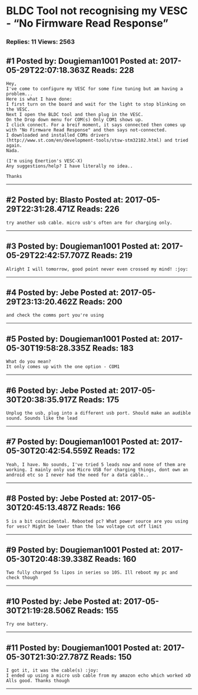 # BLDC Tool not recognising my VESC - &ldquo;No Firmware Read Response&rdquo;

### Replies: 11 Views: 2563

## \#1 Posted by: Dougieman1001 Posted at: 2017-05-29T22:07:18.363Z Reads: 228

```
Hey,
I've come to configure my VESC for some fine tuning but am having a problem... 
Here is what I have done:
I first turn on the board and wait for the light to stop blinking on the VESC.
Next I open the BLDC tool and then plug in the VESC. 
On the Drop down menu for COM(s) Only COM1 shows up. 
I click connect. For a breif moment, it says connected then comes up with "No Firmware Read Response" and then says not-connected. 
I downloaded and installed COMs drivers (http://www.st.com/en/development-tools/stsw-stm32102.html) and tried again.
Nada. 

(I'm using Enertion's VESC-X)
Any suggestions/help? I have literally no idea..

Thanks
```

---
## \#2 Posted by: Blasto Posted at: 2017-05-29T22:31:28.471Z Reads: 226

```
try another usb cable. micro usb's often are for charging only.
```

---
## \#3 Posted by: Dougieman1001 Posted at: 2017-05-29T22:42:57.707Z Reads: 219

```
Alright I will tomorrow, good point never even crossed my mind! :joy:
```

---
## \#4 Posted by: Jebe Posted at: 2017-05-29T23:13:20.462Z Reads: 200

```
and check the comms port you're using
```

---
## \#5 Posted by: Dougieman1001 Posted at: 2017-05-30T19:58:28.335Z Reads: 183

```
What do you mean?
It only comes up with the one option - COM1
```

---
## \#6 Posted by: Jebe Posted at: 2017-05-30T20:38:35.917Z Reads: 175

```
Unplug the usb, plug into a different usb port. Should make an audible sound. Sounds like the lead
```

---
## \#7 Posted by: Dougieman1001 Posted at: 2017-05-30T20:42:54.559Z Reads: 172

```
Yeah, I have. No sounds, I've tried 5 leads now and none of them are working. I mainly only use Micro USB for charging things, dont own an android etc so I never had the need for a data cable..
```

---
## \#8 Posted by: Jebe Posted at: 2017-05-30T20:45:13.487Z Reads: 166

```
5 is a bit coincidental. Rebooted pc? What power source are you using for vesc? Might be lower than the low voltage cut off limit
```

---
## \#9 Posted by: Dougieman1001 Posted at: 2017-05-30T20:48:39.338Z Reads: 160

```
Two fully charged 5s lipos in series so 10S. Ill reboot my pc and check though
```

---
## \#10 Posted by: Jebe Posted at: 2017-05-30T21:19:28.506Z Reads: 155

```
Try one battery.
```

---
## \#11 Posted by: Dougieman1001 Posted at: 2017-05-30T21:30:27.787Z Reads: 150

```
I got it, it was the cable(s) :joy: 
I ended up using a micro usb cable from my amazon echo which worked xD 
Alls good. Thanks though
```

---
